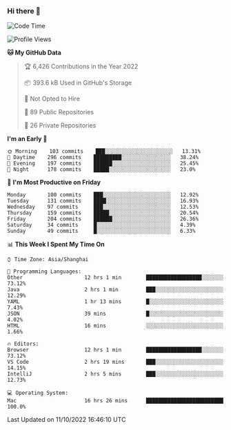 ### Hi there 👋

<!--
**qbosen/qbosen** is a ✨ _special_ ✨ repository because its `README.md` (this file) appears on your GitHub profile.

Here are some ideas to get you started:

- 🔭 I’m currently working on ...
- 🌱 I’m currently learning ...
- 👯 I’m looking to collaborate on ...
- 🤔 I’m looking for help with ...
- 💬 Ask me about ...
- 📫 How to reach me: ...
- 😄 Pronouns: ...
- ⚡ Fun fact: ...
-->

<!--START_SECTION:waka-->
![Code Time](http://img.shields.io/badge/Code%20Time-1%2C039%20hrs%2014%20mins-blue)

![Profile Views](http://img.shields.io/badge/Profile%20Views-4-blue)

**🐱 My GitHub Data** 

> 🏆 6,426 Contributions in the Year 2022
 > 
> 📦 393.6 kB Used in GitHub's Storage 
 > 
> 🚫 Not Opted to Hire
 > 
> 📜 89 Public Repositories 
 > 
> 🔑 26 Private Repositories  
 > 
**I'm an Early 🐤** 

```text
🌞 Morning    103 commits    ███░░░░░░░░░░░░░░░░░░░░░░   13.31% 
🌆 Daytime    296 commits    █████████░░░░░░░░░░░░░░░░   38.24% 
🌃 Evening    197 commits    ██████░░░░░░░░░░░░░░░░░░░   25.45% 
🌙 Night      178 commits    █████░░░░░░░░░░░░░░░░░░░░   23.0%

```
📅 **I'm Most Productive on Friday** 

```text
Monday       100 commits    ███░░░░░░░░░░░░░░░░░░░░░░   12.92% 
Tuesday      131 commits    ████░░░░░░░░░░░░░░░░░░░░░   16.93% 
Wednesday    97 commits     ███░░░░░░░░░░░░░░░░░░░░░░   12.53% 
Thursday     159 commits    █████░░░░░░░░░░░░░░░░░░░░   20.54% 
Friday       204 commits    ██████░░░░░░░░░░░░░░░░░░░   26.36% 
Saturday     34 commits     █░░░░░░░░░░░░░░░░░░░░░░░░   4.39% 
Sunday       49 commits     █░░░░░░░░░░░░░░░░░░░░░░░░   6.33%

```


📊 **This Week I Spent My Time On** 

```text
⌚︎ Time Zone: Asia/Shanghai

💬 Programming Languages: 
Other                    12 hrs 1 min        ██████████████████░░░░░░░   73.12% 
Java                     2 hrs 1 min         ███░░░░░░░░░░░░░░░░░░░░░░   12.29% 
YAML                     1 hr 13 mins        █░░░░░░░░░░░░░░░░░░░░░░░░   7.43% 
JSON                     39 mins             █░░░░░░░░░░░░░░░░░░░░░░░░   4.02% 
HTML                     16 mins             ░░░░░░░░░░░░░░░░░░░░░░░░░   1.66%

🔥 Editors: 
Browser                  12 hrs 1 min        ██████████████████░░░░░░░   73.12% 
VS Code                  2 hrs 19 mins       ███░░░░░░░░░░░░░░░░░░░░░░   14.15% 
IntelliJ                 2 hrs 5 mins        ███░░░░░░░░░░░░░░░░░░░░░░   12.73%

💻 Operating System: 
Mac                      16 hrs 26 mins      █████████████████████████   100.0%

```


 Last Updated on 11/10/2022 16:46:10 UTC
<!--END_SECTION:waka-->
